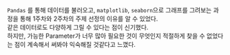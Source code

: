 `Pandas` 를 통해 데이터를 불러오고, `matplotlib`, `seaborn`으로 그래프를 그려보는 과정을 통해 1주차와 2주차의 주제 선정의 이유를 알 수 있었다. <br/>
같은 데이터로도 다양하게 그릴 수 있다는 점이 신기했다.<br/>
하지만, 가능한 Parameter가 너무 많아 필요한 것이 무엇인지 적절하게 찾을 수 없었다는 점이 계속해서 써봐야 익숙해질 것같다고 느꼈다.